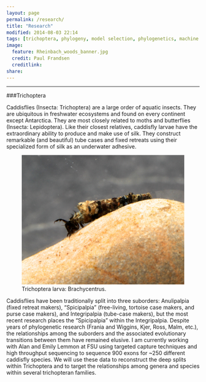 ```yaml
---
layout: page
permalink: /research/
title: "Research"
modified: 2014-08-03 22:14
tags: [trichoptera, phylogeny, model selection, phylogenetics, machine learning]
image:
  feature: Rheinbach_woods_banner.jpg
  credit: Paul Frandsen
  creditlink: 
share: 
---
```


-----

###Trichoptera

Caddisflies (Insecta: Trichoptera) are a large order of aquatic insects. They are ubiquitous in freshwater ecosystems and found on every continent except Antarctica. They are most closely related to moths and butterflies (Insecta: Lepidoptera). Like their closest relatives, caddisfly larvae have the extraordinary ability to produce and make use of silk. They construct remarkable (and beautiful) tube cases and fixed retreats using their specialized form of silk as an underwater adhesive.

<figure>
    <a href="/images/IMG_0460.JPG"><img src="/images/IMG_0460.JPG"></a>
    <figcaption>Trichoptera larva: Brachycentrus.</figcaption>
</figure>

Caddisflies have been traditionally split into three suborders: Anulipalpia (fixed retreat makers), “Spicipalpia” (free-living, tortoise case makers, and purse case makers), and Integripalpia (tube-case makers), but the most recent research places the “Spicipalpia” within the Integripalpia. Despite years of phylogenetic research (Frania and Wiggins, Kjer, Ross, Malm, etc.), the relationships among the suborders and the associated evolutionary transitions between them have remained elusive. I am currently working with Alan and Emily Lemmon at FSU using targeted capture techniques and high throughput sequencing to sequence 900 exons for ~250 different caddisfly species. We will use these data to reconstruct the deep splits within Trichoptera and to target the relationships among genera and species within several trichopteran families.